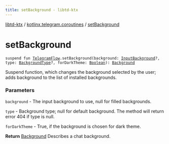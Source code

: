 ```yaml
---
title: setBackground - libtd-ktx
---
```


[libtd-ktx](../index.html) / [kotlinx.telegram.coroutines](index.html) / [setBackground](./set-background.html)

# setBackground

`suspend fun `[`TelegramFlow`](../kotlinx.telegram.core/-telegram-flow/index.html)`.setBackground(background: `[`InputBackground`](https://tdlibx.github.io/td/docs/org/drinkless/td/libcore/telegram/TdApi/InputBackground.html)`?, type: `[`BackgroundType`](https://tdlibx.github.io/td/docs/org/drinkless/td/libcore/telegram/TdApi/BackgroundType.html)`?, forDarkTheme: `[`Boolean`](https://kotlinlang.org/api/latest/jvm/stdlib/kotlin/-boolean/index.html)`): `[`Background`](https://tdlibx.github.io/td/docs/org/drinkless/td/libcore/telegram/TdApi/Background.html)

Suspend function, which changes the background selected by the user; adds background to the list
of installed backgrounds.

### Parameters

`background` - The input background to use, null for filled backgrounds.

`type` - Background type; null for default background. The method will return error 404 if
type is null.

`forDarkTheme` - True, if the background is chosen for dark theme.

**Return**
[Background](https://tdlibx.github.io/td/docs/org/drinkless/td/libcore/telegram/TdApi/Background.html) Describes a chat background.


